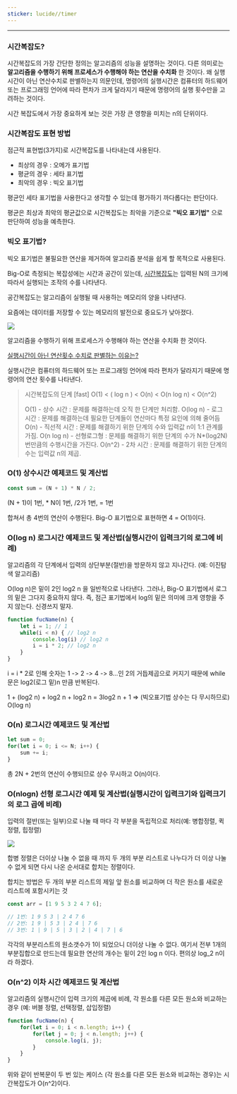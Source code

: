 ```yaml
---
sticker: lucide//timer
---
```


---

### 시간복잡도?

시간복잡도의 가장 간단한 정의는 알고리즘의 성능을 설명하는 것이다.
다른 의미로는 **알고리즘을 수행하기 위해 프로세스가 수행해야 하는 연산을 수치화** 한 것이다.
왜 실행시간이 아닌 연산수치로 판별하는지 의문인데, 명령어의 실행시간은 컴퓨터의 하드웨어 또는 프로그래밍 언어에 따라 편차가 크게 달라지기 때문에 명령어의 실행 횟수만을 고려하는 것이다.

시간 복잡도에서 가장 중요하게 보는 것은 가장 큰 영향을 미치는 n의 단위이다. 

### 시간복잡도 표현 방법

점근적 표현법(3가지)로 시간복잡도를 나타내는데 사용된다. 

- 최상의 경우 : 오메가 표기법
- 평균의 경우 : 세타 표기법
- 최악의 경우 : 빅오 표기법

평균인 세타 표기법을 사용한다고 생각할 수 있는데 평가하기 까다롭다는 판단이다.

평균은 최상과 최악의 평균값으로 시간복잡도는 최악을 기준으로 **"빅오 표기법"** 으로 판단하여 성능을 예측한다.

### 빅오 표기법?

빅오 표기법은 불필요한 연산을 제거하여 알고리즘 분석을 쉽게 할 목적으로 사용된다. 

Big-O로 측정되는 복잡성에는 시간과 공간이 있는데, <u>시간복잡도</u>는 입력된 N의 크기에 따라서 실행되는 조작의 수를 나타낸다.

공간복잡도는 알고리즘이 실행될 때 사용하는 메모리의 양을 나타낸다.

요즘에는 데이터를 저장할 수 있는 메모리의 발전으로 중요도가 낮아졌다.

![](https://i.imgur.com/Y4ZgLCQ.png)


알고리즘을 수행하기 위해 프로세스가 수행해야 하는 연산을 수치화 한 것이다.

<u>실행시간이 아닌 연산횟수 수치로 판별하는 이유는?</u>

실행시간은 컴퓨터의 하드웨어 또는 프로그래밍 언어에 따라 편차가 달라지기 때문에 명령어의 연산 횟수를 나타낸다.

>   시간복잡도의 단계
>   [fast] O(1) < ( log n ) < O(n) < O(n log n) < O(n^2)
>   
>   O(1) - 상수 시간 : 문제를 해결하는데 오직 한 단계만 처리함.
>   O(log n) - 로그 시간 : 문제를 해결하는데 필요한 단계들이 연산마다 특정 요인에 의해 줄어듬
>   O(n) - 직선적 시간 : 문제를 해결하기 위한 단계의 수와 입력값 n이 1:1 관계를 가짐.
>   O(n log n) - 선형로그형 : 문제를 해결하기 위한 단계의 수가 N*(log2N) 번만큼의 수행시간을 가진다.
>   O(n^2) - 2차 시간 : 문제를 해결하기 위한 단계의 수는 입력값 n의 제곱.


### O(1) 상수시간 예제코드 및 계산법

```js
const sum = (N + 1) * N / 2;
```

(N + 1)이 1번, * N이 1번, /2가 1번, = 1번

합쳐서 총 4번의 연산이 수행된다. Big-O 표기법으로 표현하면 4 = O(1)이다.

### O(log n) 로그시간 예제코드 및 계산법(실행시간이 입력크기의 로그에 비례)

알고리즘의 각 단계에서 입력의 상단부분(절반)을 방문하지 않고 지나간다. (예: 이진탐색 알고리즘)

O(log n)은 밑이 2인 log2 n 을 일반적으로 나타낸다.
그러나, Big-O 표기법에서 로그의 밑은 그다지 중요하지 않다. 즉, 점근 표기법에서 log의 밑은 의미에 크게 영향을 주지 않는다. 신경쓰지 말자.

```js
function fucName(n) {
	let i = 1; // 1
	while(i < n) { // log2 n
		console.log(i) // log2 n
		i = i * 2; // log2 n
	}
}
```

i = i * 2로 인해 숫자는 1 -> 2 -> 4 -> 8...인 2의 거듭제곱으로 커지기 때문에 while 문은 log2(로그 밑)n 만큼 반복된다.

1 + (log2 n) + log2 n + log2 n = 3log2 n + 1 => (빅오표기법 상수는 다 무시하므로) O(log n)

### O(n) 로그시간 예제코드 및 계산법

```js
let sum = 0;
for(let i = 0; i <= N; i++) {
	sum += i;
}
```

총 2N + 2번의 연산이 수행되므로 상수 무시하고 O(n)이다.

### O(nlogn) 선형 로그시간 예제 및 계산법(실행시간이 입력크기와 입력크기의 로그 곱에 비례)

입력의 절반(또는 일부)으로 나눌 때 마다 각 부분을 독립적으로 처리(예: 병합정렬, 퀵정렬, 힙정렬)

![](https://i.imgur.com/1jiunFy.png)

합병 정렬은 더이상 나눌 수 없을 때 까지 두 개의 부분 리스트로 나누다가 더 이상 나눌 수 없게 되면 다시 나온 순서대로 합치는 정렬이다.

합치는 방법은 두 개의 부분 리스트의 제일 앞 원소를 비교하며 더 작은 원소를 새로운 리스트에 포함시키는 것

```js
const arr = [1 9 5 3 2 4 7 6];

// 1번: 1 9 5 3 | 2 4 7 6
// 2번: 1 9 | 5 3 | 2 4 | 7 6
// 3번: 1 | 9 | 5 | 3 | 2 | 4 | 7 | 6

```

각각의 부분리스트의 원소갯수가 1이 되었으니 더이상 나눌 수 없다.
여기서 전부 1개의 부분집합으로 만드는데 필요한 연산의 개수는 밑이 2인 log n 이다. 편의상 log_2 n이라 하겠다. 

### O(n^2) 이차 시간 예제코드 및 계산법

알고리즘의 실행시간이 입력 크기의 제곱에 비례, 각 원소를 다른 모든 원소와 비교하는 경우 (예: 버블 정렬, 선택정렬, 삽입정렬)

```js
function fucName(n) {
	for(let i = 0; i < n.length; i++) {
		for(let j = 0; j < n.length; j++) {
			console.log(i, j);
		}
	}
}
```

위와 같이 반복문이 두 번 있는 케이스 (각 원소를 다른 모든 원소와 비교하는 경우)는 시간복잡도가 O(n^2)이다.
